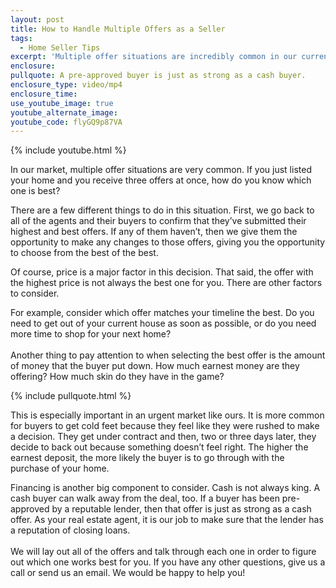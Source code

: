 ```yaml
---
layout: post
title: How to Handle Multiple Offers as a Seller
tags:
  - Home Seller Tips
excerpt: 'Multiple offer situations are incredibly common in our current real estate market. As a home seller, how do you know which offer is the best?'
enclosure:
pullquote: A pre-approved buyer is just as strong as a cash buyer.
enclosure_type: video/mp4
enclosure_time:
use_youtube_image: true
youtube_alternate_image:
youtube_code: flyGQ9p87VA
---
```



{% include youtube.html %}

In our market, multiple offer situations are very common. If you just listed your home and you receive three offers at once, how do you know which one is best?

There are a few different things to do in this situation. First, we go back to all of the agents and their buyers to confirm that they’ve submitted their highest and best offers. If any of them haven’t, then we give them the opportunity to make any changes to those offers, giving you the opportunity to choose from the best of the best.

Of course, price is a major factor in this decision. That said, the offer with the highest price is not always the best one for you. There are other factors to consider.

For example, consider which offer matches your timeline the best. Do you need to get out of your current house as soon as possible, or do you need more time to shop for your next home?
<br>
<br>Another thing to pay attention to when selecting the best offer is the amount of money that the buyer put down. How much earnest money are they offering? How much skin do they have in the game?

{% include pullquote.html %}

This is especially important in an urgent market like ours. It is more common for buyers to get cold feet because they feel like they were rushed to make a decision. They get under contract and then, two or three days later, they decide to back out because something doesn’t feel right. The higher the earnest deposit, the more likely the buyer is to go through with the purchase of your home.

Financing is another big component to consider. Cash is not always king. A cash buyer can walk away from the deal, too. If a buyer has been pre-approved by a reputable lender, then that offer is just as strong as a cash offer. As your real estate agent, it is our job to make sure that the lender has a reputation of closing loans.
<br>
<br>We will lay out all of the offers and talk through each one in order to figure out which one works best for you. If you have any other questions, give us a call or send us an email. We would be happy to help you!
